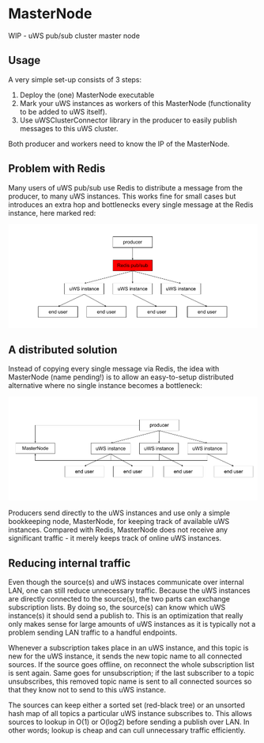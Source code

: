 # MasterNode
WIP - uWS pub/sub cluster master node

## Usage
A very simple set-up consists of 3 steps:

1. Deploy the (one) MasterNode executable
2. Mark your uWS instances as workers of this MasterNode (functionality to be added to uWS itself).
3. Use uWSClusterConnector library in the producer to easily publish messages to this uWS cluster.

Both producer and workers need to know the IP of the MasterNode.

## Problem with Redis
Many users of uWS pub/sub use Redis to distribute a message from the producer, to many uWS instances. This works fine for small cases but introduces an extra hop and bottlenecks every single message at the Redis instance, here marked red:

![](With%20Redis.png)

## A distributed solution
Instead of copying every single message via Redis, the idea with MasterNode (name pending!) is to allow an easy-to-setup distributed alternative where no single instance becomes a bottleneck:

![](Without%20Redis.png)

Producers send directly to the uWS instances and use only a simple bookkeeping node, MasterNode, for keeping track of available uWS instances. Compared with Redis, MasterNode does not receive any significant traffic - it merely keeps track of online uWS instances.

## Reducing internal traffic
Even though the source(s) and uWS instaces communicate over internal LAN, one can still reduce unnecessary traffic. Because the uWS instances are directly connected to the source(s), the two parts can exchange subscription lists. By doing so, the source(s) can know which uWS instance(s) it should send a publish to. This is an optimization that really only makes sense for large amounts of uWS instances as it is typically not a problem sending LAN traffic to a handful endpoints.

Whenever a subscription takes place in an uWS instance, and this topic is new for the uWS instance, it sends the new topic name to all connected sources. If the source goes offline, on reconnect the whole subscription list is sent again. Same goes for unsubscription; if the last subscriber to a topic unsubscribes, this removed topic name is sent to all connected sources so that they know not to send to this uWS instance.

The sources can keep either a sorted set (red-black tree) or an unsorted hash map of all topics a particular uWS instance subscribes to. This allows sources to lookup in O(1) or O(log2) before sending a publish over LAN. In other words; lookup is cheap and can cull unnecessary traffic efficiently.
